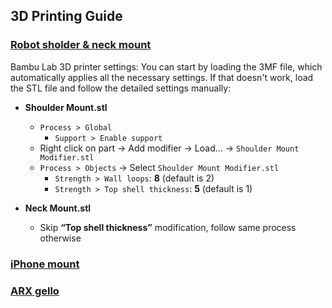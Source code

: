 
## 3D Printing Guide

### [Robot sholder & neck mount](./shoulder) 

Bambu Lab 3D printer settings:
You can start by loading the 3MF file, which automatically applies all the necessary settings.
If that doesn't work, load the STL file and follow the detailed settings manually:

- **Shoulder Mount.stl**
  - `Process > Global`
    - `Support > Enable support`
  - Right click on part → Add modifier → Load… → `Shoulder Mount Modifier.stl`
  - `Process > Objects` → Select `Shoulder Mount Modifier.stl`
    - `Strength > Wall loops`: **8** (default is 2)
    - `Strength > Top shell thickness`: **5** (default is 1)

- **Neck Mount.stl**
  - Skip **“Top shell thickness”** modification, follow same process otherwise



### [iPhone mount](./iPhone_mounting)

### [ARX gello](./ARX_gello)



